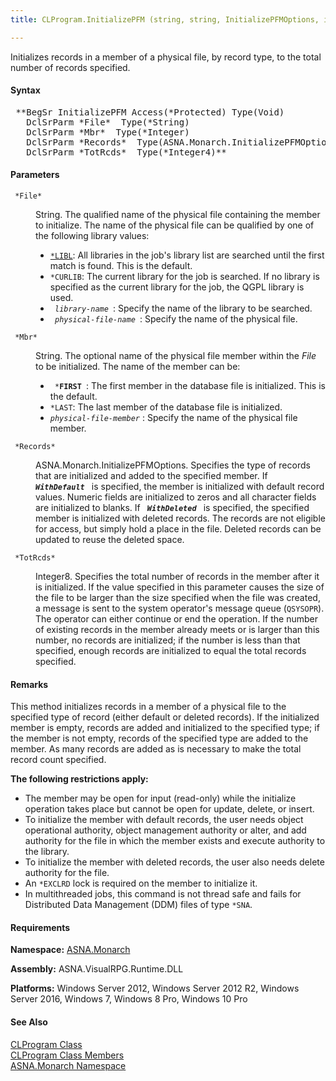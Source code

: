 ```yaml
---
title: CLProgram.InitializePFM (string, string, InitializePFMOptions, integer)

---
```


Initializes records in a member of a physical file, by record type, to the total number of records specified.

#### Syntax
<pre class="syntax"> **BegSr InitializePFM Access(*Protected) Type(Void)
   DclSrParm *File*  Type(*String)
   DclSrParm *Mbr*  Type(*Integer)
   DclSrParm *Records*  Type(ASNA.Monarch.InitializePFMOptions)
   DclSrParm *TotRcds*  Type(*Integer4)**       </pre>

#### Parameters
<dl>
        <dt>
          <code> *File* </code>
        </dt>
        <dd>

String. The qualified name of the physical file containing the member to initialize. The name of the physical file can be qualified by one of the following library values:

- <code><u>*LIBL</u></code>: All libraries in the job's library
            list are searched until the first match is found. This
            is the default.
- <code>*CURLIB</code>: The current library for the
            job is searched. If no library is specified as the
            current library for the job, the QGPL library is
            used.
- <code> *library-name* </code>: Specify the name of the library
            to be searched.
- <code> *physical-file-name* </code>: Specify the name of the
            physical file.

</dd>
        <dt>
          <code> *Mbr* </code>
        </dt>
        <dd>

String. The optional name of the physical file member within the *File* to be initialized. The name of the member can be:

- <code> ***FIRST** </code>: The first member in the database file is
            initialized. This is the default.
- <code>*LAST</code>: The last member of the
            database file is initialized.
- *<code>physical-file-member</code>* : Specify the name of the
            physical file member.

</dd>
        <dt>
          <code> *Records* </code>
        </dt>
        <dd>

ASNA.Monarch.InitializePFMOptions. Specifies the type of records that are initialized and added to the specified member. If <code> ***WithDefault*** </code> is specified, the member is initialized with default record values. Numeric fields are initialized to zeros and all character fields are initialized to blanks. If <code> ***WithDeleted*** </code> is specified, the specified member is initialized with deleted records. The records are not eligible for access, but simply hold a place in the file. Deleted records can be updated to reuse the deleted space.
</dd>
        <dt>
          <code> *TotRcds* </code>
        </dt>
        <dd>

Integer8. Specifies the total number of records in the member after it is initialized. If the value specified in this parameter causes the size of the file to be larger than the size specified when the file was created, a message is sent to the system operator's message queue (<code>QSYSOPR</code>). The operator can either continue or end the operation. If the number of existing records in the member already meets or is larger than this number, no records are initialized; if the number is less than that specified, enough records are initialized to equal the total records specified.
</dd>
</dl>

#### Remarks
This method initializes records in a member of a physical file to the specified type of record (either default or deleted records). If the initialized member is empty, records are added and initialized to the specified type; if the member is not empty, records of the specified type are added to the member. As many records are added as is necessary to make the total record count specified.

**The following restrictions apply:** 

- The member may be open for input (read-only) while the
        initialize operation takes place but cannot be open for
        update, delete, or insert.
- To initialize the member with default records, the user
        needs object operational authority, object management
        authority or alter, and add authority for the file in which
        the member exists and execute authority to the
        library.
- To initialize the member with deleted records, the user
        also needs delete authority for the file.
- An <code>*EXCLRD</code> lock is required on the member to initialize
        it.
- In multithreaded jobs, this command is not thread safe
        and fails for Distributed Data Management (DDM) files of
        type <code>*SNA</code>.

<!-- start -->

#### Requirements
**Namespace:** [ASNA.Monarch](monarch-namespace.html)

**Assembly:** ASNA.VisualRPG.Runtime.DLL 

**Platforms:** Windows Server 2012, Windows Server 2012 R2, Windows Server 2016, Windows 7, Windows 8 Pro, Windows 10 Pro
<!-- end -->      

#### See Also
[CLProgram Class](clprogram-class.html) <br clear="none" /> [ CLProgram Class Members](clprogram-class-members.html) <br clear="none" /> [ASNA.Monarch Namespace](monarch-namespace.html) 
